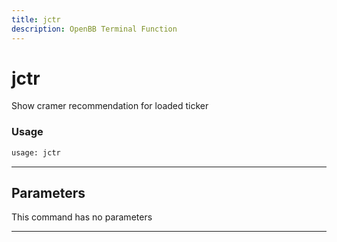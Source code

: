 ```yaml
---
title: jctr
description: OpenBB Terminal Function
---
```


# jctr

Show cramer recommendation for loaded ticker

### Usage 
```python
usage: jctr
```

---
## Parameters

This command has no parameters


---
